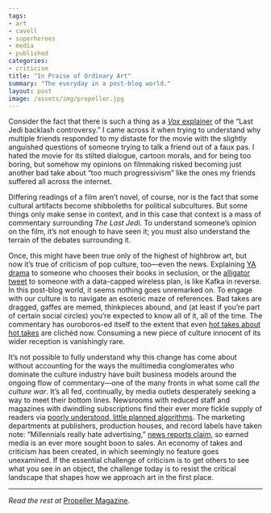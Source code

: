 ```yaml
---
tags:
- art
- cavell
- superheroes
- media
- published
categories:
- criticism
title: "In Praise of Ordinary Art"
summary: "The everyday in a post-blog world."
layout: post
image: /assets/img/propeller.jpg
---
```

Consider the fact that there is such a thing as a [_Vox_ explainer](https://www.vox.com/culture/2017/12/18/16791844/star-wars-last-jedi-backlash-controversy) of the “Last Jedi backlash controversy.” I came across it when trying to understand why multiple friends responded to my distaste for the movie with the slightly anguished questions of someone trying to talk a friend out of a faux pas. I hated the movie for its stilted dialogue, cartoon morals, and for being too boring, but somehow my opinions on filmmaking risked becoming just another bad take about “too much progressivism” like the ones my friends suffered all across the internet.

Differing readings of a film aren’t novel, of course, nor is the fact that some cultural artifacts become shibboleths for political subcultures. But some things only make sense in context, and in this case that context is a mass of commentary surrounding _The Last Jedi_. To understand someone’s opinion on the film, it’s not enough to have seen it; you must also understand the terrain of the debates surrounding it.

Once, this might have been true only of the highest of highbrow art, but now it’s true of criticism of pop culture, too—even the news. Explaining [YA drama](http://www.vulture.com/2017/08/the-toxic-drama-of-ya-twitter.html) to someone who chooses their books in seclusion, or the [alligator tweet](https://www.wired.com/2016/06/wish-unsee-vile-tweet-alligator-attack/) to someone with a data-capped wireless plan, is like Kafka in reverse. In this post-blog world, it seems nothing goes unremarked on. To engage with our culture is to navigate an esoteric maze of references. Bad takes are dragged, gaffes are memed, thinkpieces abound, and (at least if you’re part of certain social circles) you’re expected to know all of it, all of the time. The commentary has ouroboros-ed itself to the extent that even [hot takes about hot takes](https://newrepublic.com/article/121501/history-hot-take) are clichéd now. Consuming a new piece of culture innocent of its wider reception is vanishingly rare.

It’s not possible to fully understand why this change has come about without accounting for the ways the multimedia conglomerates who dominate the culture industry have built business models around the ongoing flow of commentary—one of the many fronts in what some call _the culture war_. It’s all fed, continually, by media outlets desperately seeking a way to meet their bottom lines. Newsrooms with reduced staff and magazines with dwindling subscriptions find their ever more fickle supply of readers via [poorly understood, little planned algorithms](https://www.wired.com/story/inside-facebook-mark-zuckerberg-2-years-of-hell/). The marketing departments at publishers, production houses, and record labels have taken note: “Millennials really hate advertising,” [news reports claim](https://www.sfgate.com/business/article/Millennials-really-hate-advertising-study-finds-7393642.php), so earned media is an ever more sought boon to sales. An economy of takes and criticism has been created, in which seemingly no feature goes unexamined. If the essential challenge of criticism is to get others to see what you see in an object, the challenge today is to resist the critical landscape that shapes how we approach art in the first place.

---

_Read the rest at_ [Propeller Magazine](http://www.propellermag.com/April2018/HartmanOrdinary040218.html).
